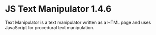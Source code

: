 # JS Text Manipulator 1.4.6
Text Manipulator is a text manipulator written as a HTML page and uses JavaScript for procedural text manipulation.
